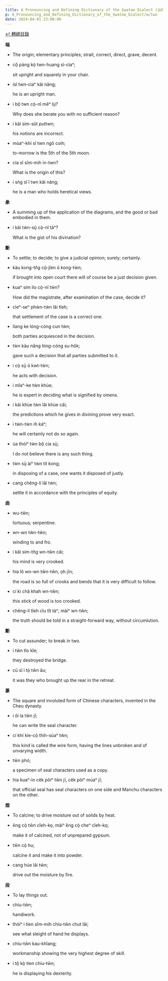 ```yaml
---
title: A Pronouncing and Defining Dictionary of the Swatow Dialect (汕頭方言音義字典) / twn
p: A_Pronouncing_and_Defining_Dictionary_of_the_Swatow_Dialect/w/twn
date: 2024-04-01 23:00:00
---
```


[↩️ 轉總目錄](/A_Pronouncing_and_Defining_Dictionary_of_the_Swatow_Dialect)


**端**
- The origin; elementary principles; strait, correct, direct, grave, decent.

- cŏ̤ pàng kò̤ twn-huang sì-cìaⁿ;

  sit upright and squarely in your chair.

- isĭ twn-cìaⁿ kâi nâng;

  he is an upright man.

- i bô̤ twn cò̤-nî mēⁿ lṳ́?

  Why does she berate you with no sufficient reason?

- i kâi sim-sût puttwn;

  his notions are incorrect.

- mùaⁿ-khí sĭ twn ngŏ coih;

  to-morrow is the 5th of the 5th moon.

- cía sĭ sĭm-mih in-twn?

  What is the origin of this?

- i sǹg sĭ ĭ twn kâi nâng;

  he is a man who holds heretical views.

**彖**
- A summing up of the application of the diagrams, and the good or bad embodied in them.

- i kâi tẁn-sṳ̂ cò̤-nî tàⁿ?

  What is the gist of his divination?

**斷**
- To settle; to decide; to give a judicial opinion; surely; certainly.

- kàu kong-tn̂g cṳ̆-jîen ŭ kong-tẁn;

  if brought into open court there will of course be a just decision given.

- kuaⁿ sím lío cò̤-nî tẁn?

  How did the magistrate, after examination of the case, decide it?

- cìeⁿ-seⁿ phẁn-tẁn lâi tîeh;

  that settlement of the case is a correct one.

- líang ke lóng-cóng cun tẁn;

  both parties acquiesced in the decision.

- tẁn kàu nâng lóng-cóng su-hôk;

  gave such a decision that all parties submitted to it.

- i cò̤ sṳ̄ ŭ kwt-tẁn;

  he acts with decision.

- i mîaⁿ-ke tẁn khùe;

  he is expert in deciding what is signified by omens.

- i kâi khùe tẁn lâi khùe căi;

  the predictions which he gives in divining prove very exact.

- i tẁn-tẁn m̄ káⁿ;

  he will certainly not do so again.

- úa thóiⁿ tẁn bô̤ cía sṳ̄;

  I do not believe there is any such thing.

- tẁn sṳ̄ àiⁿ tẁn tit kong;

  in disposing of a case, one wants it disposed of justly.

- cang chêng-lí lâi tẁn;

  settle it in accordance with the principles of equity.

**曲**

- wu-tŵn;

  tortuous; serpentine.

- wn-wn tŵn-tŵn;

  winding to and fro.

- i kâi sim-tn̂g wn-tŵn căi;

  his mind is very crooked.

- hía lŏ wn-wn tŵn-tŵn, o̤h jīn;

  the road is so full of crooks and bends that it is very difficult to follow.

- cí ki châ khah wn-tŵn;

  this stick of wood is too crooked.

- chêng-lí tîeh cĭu tît tàⁿ, màiⁿ wn-tŵn;

  the truth should be told in a straight-forward way, without circumlution.

**斷**
- To cut assunder; to break in two.

- i tw̆n tĭo kîe;

  they destroyed the bridge.

- cū sĭ i tó̤ tw̆n ău;

  it was they who brought up the rear in the retreat.

**篆**
- The square and involuted form of Chinese characters, invented in the Cheu dynasty.

- i ŏi ía tw̆n jī;

  he can write the seal character.

- cí khí kìe-cò̤ thih-sùaⁿ tw̆n;

  this kind is called the wire form, having the lines unbroken and of unvarying width.

- tw̆n phó;

  a specimen of seal characters used as a copy.

- hía kuaⁿ-ìn cêk pôiⁿ tw̆n jī, cêk pôiⁿ múaⁿ jī;

  that official seal has seal characters on one side and Manchu characters on the other.

**煅**
- To calcine; to drive moisture out of solids by heat.

- ēng cò̤ tw̄n cîeh-ko̤, màiⁿ ēng cò̤ cheⁿ cîeh-ko̤;

  make it of calcined, not of unprepared gypsum.

- tw̄n cò̤ hu;

  calcine it and make it into powder.

- cang húe lâi tw̄n;

  drive out the moisture by fire.

**段**
- To lay things out.

- chíu-tw̄n;

  handiwork.

- thóiⁿ i tíen sĭm-mih chíu-tw̄n chut lâi;

  see what sleight of hand he displays.

- chíu-tw̄n kau-khîang;

  workmanship showing the very highest degree of skill.

- i tŏ̤ kò̤ tíen chíu-tw̄n;

  he is displaying his dexterity.